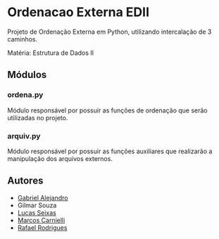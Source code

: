 # Ordenacao Externa EDII

Projeto de Ordenação Externa em Python, utilizando intercalação de 3 caminhos.

Matéria: Estrutura de Dados II

## Módulos

### **ordena.py**

Módulo responsável por possuir as funções de ordenação que serão utilizadas no projeto.

### **arquiv.py**

Módulo responsável por possuir as funções auxiliares que realizarão a manipulação dos arquivos externos.

<!-- AUTHORS -->

## Autores

- [Gabriel Alejandro](https://github.com/AlfafaWolf)
- Gilmar Souza
- [Lucas Seixas](https://github.com/lookus6)
- [Marcos Carnielli](https://github.com/marcosgianetti)
- [Rafael Rodrigues](https://github.com/rafajpr)
